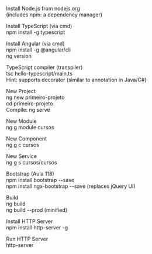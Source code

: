Install Node.js from nodejs.org  
(includes npm: a dependency manager)  
  
Install TypeScript (via cmd)  
npm install -g typescript  
  
Install Angular (via cmd)  
npm install -g @angular/cli  
ng version  
  
TypeScript compiler (transpiler)  
tsc hello-typescript/main.ts  
Hint: supports decorator (similar to annotation in Java/C#)  
  
New Project  
ng new primeiro-projeto  
cd primeiro-projeto  
Compile: ng serve  
  
New Module  
ng g module cursos  
  
New Component  
ng g c cursos  
  
New Service  
ng g s cursos/cursos  
  
Bootstrap (Aula 118)  
npm install bootstrap --save  
npm install ngx-bootstrap --save (replaces jQuery UI)  
  
Build  
ng build  
ng build --prod (minified)  
  
Install HTTP Server  
npm install http-server -g  
  
Run HTTP Server  
http-server  
  